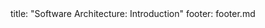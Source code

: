 <frontmatter>
title: "Software Architecture: Introduction"
footer: footer.md
</frontmatter>

<include src="container-inPage-asFlat.md" boilerplate />